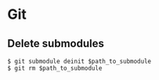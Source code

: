 # Git


## Delete submodules

```
$ git submodule deinit $path_to_submodule
$ git rm $path_to_submodule
```
